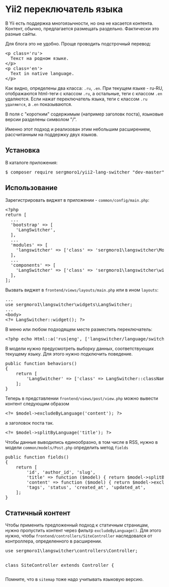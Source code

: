 <h1>Yii2 переключатель языка</h1>

В Yii есть поддержка многоязычности, но она не касается контента.
Контент, обычно, предлагается размещать раздельно. Фактически это разные сайты.

Для блога это не удобно. Проще проводить подстрочный перевод:
<pre>
&lt;p class='ru'&gt;
  Текст на родном языке.
&lt;/p&gt;
&lt;p class='en'&gt;
  Text in native language.
&lt;/p&gt;
</pre>

Как видно, определены два класса: <code>.ru</code>, <code>.en</code>.
При текущем языке - ru-RU, отображаются html-теги с классом <code>.ru</code>, а остальные, теги с классом <code>.en</code> удаляются.
Если нажат переключатель языка, теги с классом <code>.ru удаляются</code>, а <code>.en</code> показываются.

В поля с "коротким" содержимым (например заголовк поста), языковые версии разделены символом "/". 

Именно этот подход и реализован этим небольшим расширением, рассчитанным на поддержку двух языков.

<h2>Установка</h2>

В каталоге приложения:

<pre>
$ composer require sergmoro1/yii2-lang-switcher "dev-master"
</pre>

<h2>Использование</h2>

Зарегистрировать виджет в приложении - <code>common/config/main.php</code>:
<pre>
&lt;?php
return [
  ...
  'bootstrap' =&gt; [
    'LangSwitcher',
  ],
  ...
  'modules' =&gt; [
    'langswitcher' =&gt; ['class' =&gt; 'sergmoro1\langswitcher\Module'],
  ],
  ...
  'components' =&gt; [
    'LangSwitcher' =&gt; ['class' =&gt; 'sergmoro1\langswitcher\widgets\LangSwitcher'],
  ],
];
</pre>

Вызвать виджет в <code>frontend/views/layouts/main.php</code> или в ином <code>layouts</code>:
<pre>
...
use sergmoro1\langswitcher\widgets\LangSwitcher;
...
&lt;body&gt;
&lt;?= LangSwitcher::widget(); ?&gt;
</pre>

В меню или любом подходящем месте разместить переключатель:
<pre>
&lt;?php echo Html::a('rus|eng', ['langswitcher/language/switch']); ?&gt;
</pre>

В модели нужно предусмотреть выборку данных, соответствующих текущему языку.
Для этого нужно подключить поведение.
<pre>
public function behaviors()
{
    return [
        'LangSwitcher' =&gt; ['class' =&gt; LangSwitcher::className()],
    ];
}
</pre>

Теперь в представлении <code>frontend/views/post/view.php</code> можно вывести контент следующим образом
<pre>
&lt;?= $model-&gt;excludeByLanguage('content'); ?&gt;
</pre>

а заголовок поста так.
<pre>
&lt;?= $model-&gt;splitByLanguage('title'); ?&gt;
</pre>

Чтобы данные выводились единообразно, в том числе в RSS, нужно в модели <code>common/models/Post.php</code>
определить метод <code>fields</code>
<pre>
public function fields()
{
    return [
        'id', 'author_id', 'slug',
        'title' =&gt; function ($model) { return $model-&gt;splitByLanguage('title'); },
        'content' =&gt; function ($model) { return $model-&gt;excludeByLanguage('content'); },
        'tags', 'status', 'created_at', 'updated_at', 
    ];
}
</pre>

<h2>Статичный контент</h2>
Чтобы применить предложенный подход к статичным страницам, нужно пропустить контент через фильтр <code>excludeByLanguage()</code>.
Для этого нужно, чтобы <code>frontend/controllers/SiteController</code> наследовался от контроллера, определенного в расширении.
<pre>
use sergmoro1\langswitcher\controllers\Controller;

class SiteController extends Controller
{
</pre>

Помните, что в <code>sitemap</code> тоже надо учитывать языковую версию.
